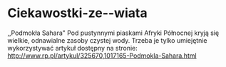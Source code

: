 Ciekawostki-ze--wiata
=====================
,,Podmokła Sahara"
Pod pustynnymi piaskami Afryki Północnej kryją się wielkie, odnawialne zasoby czystej wody. Trzeba je tylko umiejętnie wykorzystywać
artykuł dostępny na stronie: http://www.rp.pl/artykul/325670,1017165-Podmokla-Sahara.html
